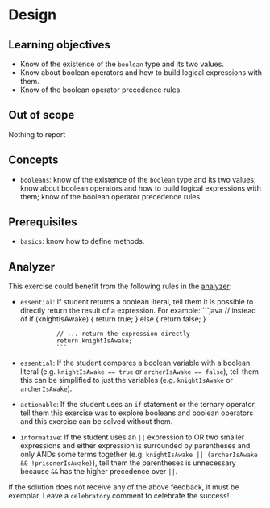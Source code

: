 # Design

## Learning objectives

- Know of the existence of the `boolean` type and its two values.
- Know about boolean operators and how to build logical expressions with them.
- Know of the boolean operator precedence rules.

## Out of scope

Nothing to report

## Concepts

- `booleans`: know of the existence of the `boolean` type and its two values; know about boolean operators and how to build logical expressions with them; know of the boolean operator precedence rules.

## Prerequisites

- `basics`: know how to define methods.

## Analyzer

This exercise could benefit from the following rules in the [analyzer]:

- `essential`: If student returns a boolean literal, tell them it is possible to directly return the result of a expression. For example:
                ```java
                // instead of
                if (knightIsAwake) {
                    return true;
                } else {
                    return false;
                }

                // ... return the expression directly
                return knightIsAwake;
                ```
- `essential`: If the student compares a boolean variable with a boolean literal (e.g. `knightIsAwake == true` or `archerIsAwake == false`), tell them this can be simplified to just the variables (e.g. `knightIsAwake` or `archerIsAwake`).
- `actionable`: If the student uses an `if` statement or the ternary operator, tell them this exercise was to explore booleans and boolean operators and this exercise can be solved without them.
- `informative`: 
If the student uses an `||` expression to OR two smaller expressions and either expression is surrounded by parentheses and only ANDs some terms together (e.g. `knightIsAwake || (archerIsAwake && !prisonerIsAwake)`), tell them the parentheses is unnecessary because `&&` has the higher precedence over `||`.

If the solution does not receive any of the above feedback, it must be exemplar.
Leave a `celebratory` comment to celebrate the success!

[analyzer]: https://github.com/exercism/java-analyzer
